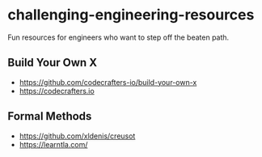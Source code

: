 # challenging-engineering-resources
Fun resources for engineers who want to step off the beaten path.

## Build Your Own X
- https://github.com/codecrafters-io/build-your-own-x
- https://codecrafters.io

## Formal Methods
- https://github.com/xldenis/creusot
- https://learntla.com/
